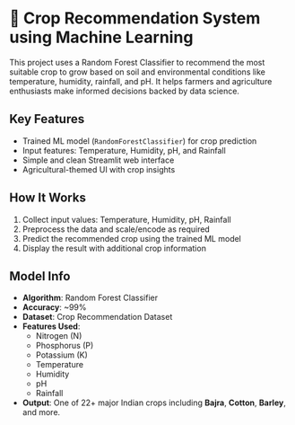 # 🌾 Crop Recommendation System using Machine Learning

This project uses a Random Forest Classifier to recommend the most suitable crop to grow based on soil and environmental conditions like temperature, humidity, rainfall, and pH. It helps farmers and agriculture enthusiasts make informed decisions backed by data science.

## Key Features

- Trained ML model (`RandomForestClassifier`) for crop prediction
- Input features: Temperature, Humidity, pH, and Rainfall
- Simple and clean Streamlit web interface
- Agricultural-themed UI with crop insights

## How It Works

1. Collect input values: Temperature, Humidity, pH, Rainfall
2. Preprocess the data and scale/encode as required
3. Predict the recommended crop using the trained ML model
4. Display the result with additional crop information

## Model Info

- **Algorithm**: Random Forest Classifier  
- **Accuracy**: ~99%  
- **Dataset**: Crop Recommendation Dataset  
- **Features Used**:  
  - Nitrogen (N)  
  - Phosphorus (P)  
  - Potassium (K)  
  - Temperature  
  - Humidity  
  - pH  
  - Rainfall  
- **Output**: One of 22+ major Indian crops including **Bajra**, **Cotton**, **Barley**, and more.

